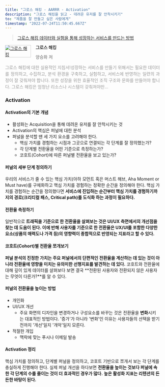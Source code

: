 ```yaml
---
title: "그로스 해킹 - AARRR - Activation"
description: "그로스 해킹을 읽고 - 데려온 유저를 잘 안착시키기"
to: "제품을 잘 만들고 싶은 사람에게"
timestamp: "2022-07-24T11:50:45.667Z"
---
```


> [그로스 해킹 데이터와 실험을 통해 성장하는 서비스를 만드는 방법](http://www.yes24.com/Product/Goods/96576416)

<div style="clear: left; text-align: left">
  <div style="float: left; margin: 0 15px 5px 0">
    <a
      href="http://www.yes24.com/Product/Goods/96576416"
      style="display: inline-block; overflow: hidden; border: solid 1px #ccc"
      target="_blank"
      ><img
        style="margin: -1px; vertical-align: top"
        src="//image.yes24.com/goods/96576416/S"
        alt="그로스 해킹"
    /></a>
  </div>
  <div>
    <p
      style="
        line-height: 1.2em;
        color: #333;
        font-size: 14px;
        font-weight: bold;
      "
    >
      그로스 해킹
    </p>
    <p style="margin-top: 5px; line-height: 1.2em; color: #666">
      양승화 저
    </p>
    <p
      style="
        margin-top: 14px;
        line-height: 1.5em;
        text-align: justify;
        color: #999;
      "
    >
      그로스 해킹에 대한 실용적인 지침서!성장하는 서비스를 만들기 위해서는
      필요한 데이터를 정의하고, 수집하고, 분석 환경을 구축하고, 실험하고,
      서비스에 반영하는 일련의 과정이 잘 갖춰져야 합니다. 또한 성장을 위한
      효율적인 조직 구조와 문화를 만들어야 합니다. 그로스 해킹은 엄청난 리소스나
      시스템이 갖춰져야만...
    </p>
  </div>
</div>

### Activation

#### Activation의 기본 개념

- 활성화는 Acquisition을 통해 데려온 유저를 잘 안착시키는 것
- Activation의 핵심은 퍼널에 대한 분석
- 퍼널을 분석할 땐 세 가지 요소를 고려해야 한다.
  - 핵심 가치를 경험하는 시점과 그곳으로 연결되는 각 단계를 잘 정의했는가?
  - 각 단계별 전환율을 어떤 기준으로 측정하는가?
  - 코호트(Cohort)에 따른 퍼널별 전환율을 보고 있는가?

#### 퍼널의 세부 단계 정의하기

우리의 서비스가 줄 수 있는 핵심 가치(아하 모먼트 혹은 머스트 해브, Aha Moment or Must have)를 구체화하고 핵심 가치를 경험하는 정확한 순간을 정의해야 한다. 핵심 가치를 경험하는 순간을 정의했다면 **서비스에 진입하는 순간부터 핵심 가치를 경험하기까지의 경로(크리티컬 패스, Critical path)를 도식화 하는 과정이 필요하다.**

#### 전환율 측정하기

일반적으로 **트래픽을 기준으로 한 전환율을 살펴보는 것은 UI/UX 측면에서의 개선점을 찾는 데 도움이 된다. 이에 반해 사용자를 기준으로 한 전환율은 UX/UI를 포함한 다양한 요소(상품의 매력도나 가격 등)의 영향력이 종합적으로 반영되는 지표라고 할 수 있다.**

#### 코호트(Cohort)별 전환율 쪼개보기

**퍼널 분석의 진정한 가치는 주요 퍼널에서의 단편적인 전환율을 계산하는 데 있는 것이 아니라 전환율에 영향을 미치는 유의미한 선행지표를 발견하는 데 있다.** 코호트와 전환율에 대해 깊이 있게 데이터를 살펴보다 보면 결국 **전환된 사용자와 전환되지 않은 사용자는 무엇이 다른가?**를 알 수 있다.

#### 퍼널의 전환율을 높이는 방법

- 개인화
- UI/UX 개선
  - 주요 화면의 디자인을 변경하거나 구성요소를 바꾸는 것은 전환율을 **변화**시키는 대표적인 방법이다. '증가'가 아니라 '변화'인 이유는 사용자들의 선택을 받기 전까지 '개선'일지 '개악'일지 모른다.
- 적절한 개입
  - 맥락에 맞는 푸시나 이메일 발송

#### Activation 정리

핵심 가치를 정의하고, 단계별 퍼널을 정의하고, 코호트 기반으로 쪼개서 보는 각 단계를 충실하게 진행해야 한다.
실제 퍼널 개선을 하다보면 **전환율을 높이는 것보다 퍼널에 속한 각 단계의 수를 줄이는 것이 더 효과적인 경우가 많다.**
**높은 활성화 지표는 리텐션의 든든한 바탕이 된다.**
